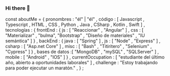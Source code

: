### Hi there 👋

<!--
**heyner31/heyner31** is a ✨ _special_ ✨ repository because its `README.md` (this file) appears on your GitHub profile.

Here are some ideas to get you started:

- 🔭 I’m currently working on ...
- 🌱 I’m currently learning ...
- 👯 I’m looking to collaborate on ...
- 🤔 I’m looking for help with ...
- 💬 Ask me about ...
- 📫 How to reach me: ...
- 😄 Pronouns: ...
- ⚡ Fun fact: ...
-->

const  aboutMe  =  { 
   pronombres : "él"  |  "él" , 
   código : [ Javascript ,  Typescript ,  HTML ,  CSS ,  Python ,  Java ,  CSharp ,  Kotlin ,  Swift ] , 
   tecnologías : { 
      frontEnd : { 
         js : [ "Reaccionar" ,  "Angular" ] , 
         css : [ "Materializar" ,  "bulma",  "Bootstrap" ,  "Diseño de materiales" ,  "IU semántica" ] 
      } , 
      backEnd : { 
         java : [ "Spring" ] , 
         js : [ "Node" ,  "Express" ] , 
         csharp : [ "Asp.net Core" ] , 
         misc : [ "Bash" ,  "Titiritero" ,  "Selenium" ,  "Cypress" ] 
      } , bases de 
      datos :[ "MongoDB" , "mySQL" ,  "SQLServer" ] , 
      mobile : [ "Android" ,  "IOS" ] 
   } , 
   currentOccupation : [ "estudiante del último año, abierto a oportunidades laborales" ] , 
   challenge : "Estoy trabajando para poder ejecutar un maratón." , 
} ;